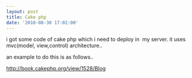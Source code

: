 ```yaml
---
layout: post
title: Cake php
date: '2010-08-30 17:02:00'
---
```


i got some code of cake php which i need to deploy in  my server. it uses mvc(model, view,control) architecture.. 

an example to do this is as follows.. 

http://book.cakephp.org/view/1528/Blog